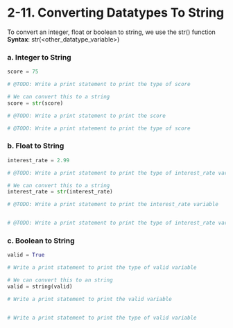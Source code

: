 # 2-11. Converting Datatypes To String
To convert an integer, float or boolean to string, we use the str() function  
**Syntax**: str(<other_datatype_variable>)

### a. Integer to String

```python
score = 75

# @TODO: Write a print statement to print the type of score

# We can convert this to a string
score = str(score)

# @TODO: Write a print statement to print the score

# @TODO: Write a print statement to print the type of score
```

### b. Float to String

```python
interest_rate = 2.99

# @TODO: Write a print statement to print the type of interest_rate variable

# We can convert this to a string
interest_rate = str(interest_rate)

# @TODO: Write a print statement to print the interest_rate variable


# @TODO: Write a print statement to print the type of interest_rate variable
```

### c. Boolean to String

```python
valid = True

# Write a print statement to print the type of valid variable

# We can convert this to an string
valid = string(valid)

# Write a print statement to print the valid variable


# Write a print statement to print the type of valid variable
```
